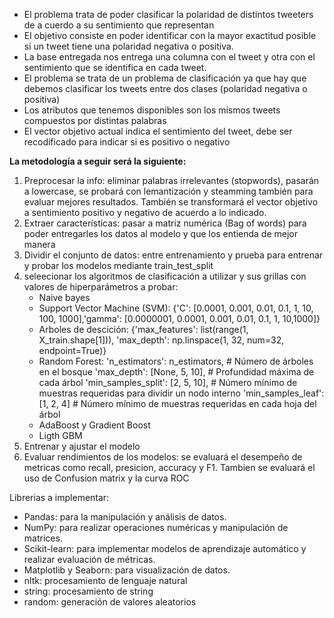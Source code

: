 * El problema trata de poder clasificar la polaridad de distintos tweeters de a cuerdo a su sentimiento que representan
* El objetivo consiste en poder identificar con la mayor exactitud posible si un tweet tiene una polaridad negativa o positiva.
* La base entregada nos entrega una columna con el tweet y otra con el sentimiento que se identifica en cada tweet.
* El problema se trata de un problema de clasificación ya que hay que debemos clasificar los tweets entre dos clases (polaridad negativa o positiva)
* Los atributos que tenemos disponibles son los mismos tweets compuestos por distintas palabras
* El vector objetivo actual indica el sentimiento del tweet, debe ser recodificado para indicar si es positivo o negativo

**La metodología a seguir será la siguiente:**

1. Preprocesar la info: eliminar palabras irrelevantes (stopwords), pasarán a lowercase, se probará con lemantización y steamming también para evaluar mejores resultados. También se transformará el vector objetivo a sentimiento positivo y negativo de acuerdo a lo indicado.
2. Extraer características: pasar a matriz numérica (Bag of words) para poder entregarles los datos al modelo y que los entienda de mejor manera
3. Dividir el conjunto de datos: entre entrenamiento y prueba para entrenar y probar los modelos mediante train_test_split
4. seleecionar los algoritmos de clasificación a utilizar y sus grillas con valores de hiperparámetros a probar: 
    * Naive bayes
    * Support Vector Machine (SVM): {'C': [0.0001, 0.001, 0.01, 0.1, 1, 10, 100, 1000],'gamma': [0.0000001, 0.0001, 0.001, 0.01, 0.1, 1, 10,1000]}
    * Arboles de descición: {'max_features': list(range(1, X_train.shape[1])),
                                 'max_depth': np.linspace(1, 32, num=32, endpoint=True)}
    * Random Forest: 'n_estimators': n_estimators,  # Número de árboles en el bosque
    'max_depth': [None, 5, 10],  # Profundidad máxima de cada árbol
    'min_samples_split': [2, 5, 10],  # Número mínimo de muestras requeridas para dividir un nodo interno
    'min_samples_leaf': [1, 2, 4]  # Número mínimo de muestras requeridas en cada hoja del árbol
    * AdaBoost y Gradient Boost
    * Ligth GBM
5. Entrenar y ajustar el modelo
6. Evaluar rendimientos de los modelos: se evaluará el desempeño de metricas como recall, presicion, accuracy y F1. Tambien se evaluará el uso de Confusion matrix y la curva ROC

Librerias a implementar:
* Pandas: para la manipulación y análisis de datos.
* NumPy: para realizar operaciones numéricas y manipulación de matrices.
* Scikit-learn: para implementar modelos de aprendizaje automático y realizar evaluación de métricas.
* Matplotlib y Seaborn: para visualización de datos.
* nltk: procesamiento de lenguaje natural
* string: procesamiento de string
* random: generación de valores aleatorios
